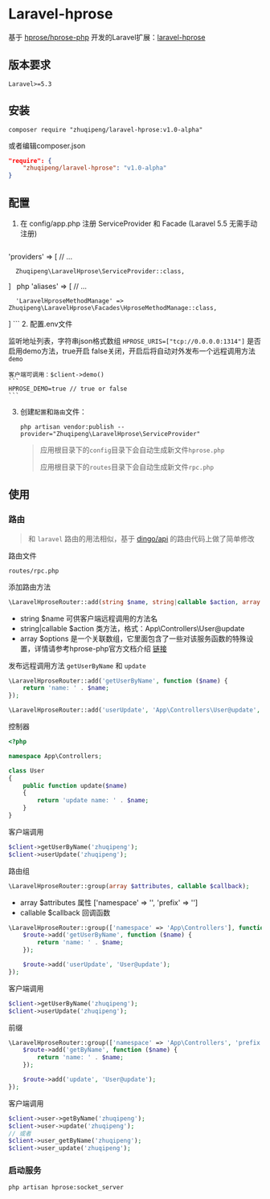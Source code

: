 # Laravel-hprose

基于 [hprose/hprose-php](https://github.com/hprose/hprose-php/wiki) 开发的Laravel扩展：[laravel-hprose](https://github.com/zhuqipeng/laravel-hprose)

## 版本要求
```
Laravel>=5.3
```

## 安装
```shell
composer require "zhuqipeng/laravel-hprose:v1.0-alpha"
```
或者编辑composer.json
```json
"require": {
    "zhuqipeng/laravel-hprose": "v1.0-alpha"
}
```

## 配置
1. 在 config/app.php 注册 ServiceProvider 和 Facade (Laravel 5.5 无需手动注册)
    ```php
  'providers' => [
      // ...

      Zhuqipeng\LaravelHprose\ServiceProvider::class,
  ]
    ```
    ```php
  'aliases' => [
      // ...

      'LaravelHproseMethodManage' => Zhuqipeng\LaravelHprose\Facades\HproseMethodManage::class,
  ]
    ```
2. 配置.env文件

  监听地址列表，字符串json格式数组
    ```
    HPROSE_URIS=["tcp://0.0.0.0:1314"]
    ```
    是否启用demo方法，true开启 false关闭，开启后将自动对外发布一个远程调用方法 `demo`

    客户端可调用：$client->demo()
    ```
    HPROSE_DEMO=true // true or false
    ```

3. 创建`配置`和`路由`文件：
    ```shell
    php artisan vendor:publish --provider="Zhuqipeng\LaravelHprose\ServiceProvider"
    ```
    >应用根目录下的`config`目录下会自动生成新文件`hprose.php`
    >
    >应用根目录下的`routes`目录下会自动生成新文件`rpc.php`

## 使用

### 路由
>和 `laravel` 路由的用法相似，基于 [dingo/api](https://github.com/dingo/api) 的路由代码上做了简单修改

路由文件
```
routes/rpc.php
```

添加路由方法
```php
\LaravelHproseRouter::add(string $name, string|callable $action, array $options = []);
```
- string $name 可供客户端远程调用的方法名
- string|callable $action 类方法，格式：App\Controllers\User@update
- array $options 是一个关联数组，它里面包含了一些对该服务函数的特殊设置，详情请参考hprose-php官方文档介绍 [链接](https://github.com/hprose/hprose-php/wiki/06-Hprose-%E6%9C%8D%E5%8A%A1%E5%99%A8#addfunction-%E6%96%B9%E6%B3%95)

发布远程调用方法 `getUserByName` 和 `update`
```php
\LaravelHproseRouter::add('getUserByName', function ($name) {
    return 'name: ' . $name;
});

\LaravelHproseRouter::add('userUpdate', 'App\Controllers\User@update', ['model' => \Hprose\ResultMode::Normal]);
```

控制器
```php
<?php

namespace App\Controllers;

class User
{
    public function update($name)
    {
        return 'update name: ' . $name;
    }
}
```

客户端调用
```php
$client->getUserByName('zhuqipeng');
$client->userUpdate('zhuqipeng');
```

路由组
```php
\LaravelHproseRouter::group(array $attributes, callable $callback);
```
- array $attributes 属性 ['namespace' => '', 'prefix' => '']
- callable $callback 回调函数

```php
\LaravelHproseRouter::group(['namespace' => 'App\Controllers'], function ($route) {
    $route->add('getUserByName', function ($name) {
        return 'name: ' . $name;
    });

    $route->add('userUpdate', 'User@update');
});
```
客户端调用
```php
$client->getUserByName('zhuqipeng');
$client->userUpdate('zhuqipeng');
```

前缀
```php
\LaravelHproseRouter::group(['namespace' => 'App\Controllers', 'prefix' => 'user'], function ($route) {
    $route->add('getByName', function ($name) {
        return 'name: ' . $name;
    });

    $route->add('update', 'User@update');
});
```
客户端调用
```php
$client->user->getByName('zhuqipeng');
$client->user->update('zhuqipeng');
// 或者
$client->user_getByName('zhuqipeng');
$client->user_update('zhuqipeng');
```

### 启动服务

```shell
php artisan hprose:socket_server
```